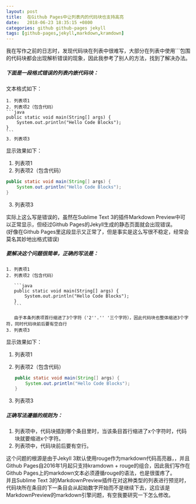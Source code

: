 ```yaml
---
layout: post
title:  在Github Pages中让列表内的代码块也支持高亮
date:   2018-06-23 18:35:15 +0800
categories: github github-pages jekyll
tags: [github-pages,jekyll,markdown,kramdown]
---
```


我在写作之前的日志时，发现代码块在列表中很难写，大部分在列表中使用```包围的代码块都会出现解析错误的现象，因此我参考了别人的方法，找到了解决办法。

##### 下面是一段格式错误的列表内嵌代码块：

文本格式如下：
~~~
1. 列表项1
2. 列表项2（包含代码）
```java
public static void main(String[] args) {
    System.out.println("Hello Code Blocks");
}
```
3. 列表项3
~~~

显示效果如下：

1. 列表项1
2. 列表项2（包含代码）
```java
public static void main(String[] args) {
    System.out.println("Hello Code Blocks");
}
```
3. 列表项3

实际上这么写是错误的，虽然在Sublime Text 3的插件Markdown Preview中可以正常显示，但经过Github Pages的Jekyll生成的静态页面就会出现错误。  
(好像在Github Pages里这段显示又正常了，但是事实是这么写很不稳定，经常会莫名其妙地出格式错误)

##### 要解决这个问题很简单，正确的写法是：

~~~
1. 列表项1
2. 列表项2（包含代码）

   ```java
   public static void main(String[] args) {
       System.out.println("Hello Code Blocks");
   }
   ```

   由于本条列表项首行缩进了3个字符（'2''.'' '三个字符），因此代码块也整体缩进3个字符，同时代码块前后要有空白行
3. 列表项3
~~~

显示效果如下：

1. 列表项1
2. 列表项2（包含代码）

   ```java
   public static void main(String[] args) {
       System.out.println("Hello Code Blocks");
   }
   ```

3. 列表项3

##### 正确写法遵循的规则为：

1. 列表项中，代码块插到哪个条目里时，当该条目首行缩进了x个字符时，代码块就要缩进x个字符。
2. 列表项中，代码块前后要有空行。

这个问题的根源是由于Jekyll 3默认使用rouge作为markdown代码高亮器，，并且Github Pages自2016年1月起只支持kramdown + rouge的组合，因此我们写作在Github Pages上的markdown文本必须遵循rouge的语法，也是很蛋疼了。  
并且Sublime Text 3的MarkdownPreview插件在对这种类型的列表进行预览时，代码块所在条目的下一条目会从起始数字开始而不是继续下去，这应该是MarkdownPreview的markdown引擎问题，有空我要研究一下怎么修改。